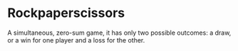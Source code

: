 # Rockpaperscissors
A simultaneous, zero-sum game, it has only two possible outcomes: a draw, or a win for one player and a loss for the other.
